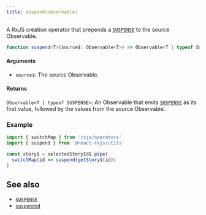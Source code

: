 ```yaml
---
title: suspend(observable)
---
```


A RxJS creation operator that prepends a [`SUSPENSE`] to the source Observable.

```ts
function suspend<T>(source$: Observable<T>) => Observable<T | typeof SUSPENSE>
```

#### Arguments
* `source$`: The source Observable.

#### Returns

`Observable<T | typeof SUSPENSE>`: An Observable that emits [`SUSPENSE`] 
as its first value, followed by the values from the source Observable.

### Example

```ts
import { switchMap } from 'rxjs/operators'
import { suspend } from '@react-rxjs/utils'

const story$ = selectedStoryId$.pipe(
  switchMap(id => suspend(getStory$(id))
)
```

## See also
* [`SUSPENSE`]
* [`suspended`]

[`SUSPENSE`]: ../core/suspense
[`suspended`]: suspended